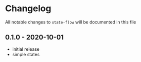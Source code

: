 # Changelog

All notable changes to `state-flow` will be documented in this file

## 0.1.0 - 2020-10-01

- initial release
- simple states
